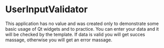 # UserInputValidator
This application has no value and was created only to demonstrate some basic usage of Qt widgets and to practice. 
You can enter your data and it will be checked by the template.
If data is valid you will get succes massage, otherwise you will get an error massage.
